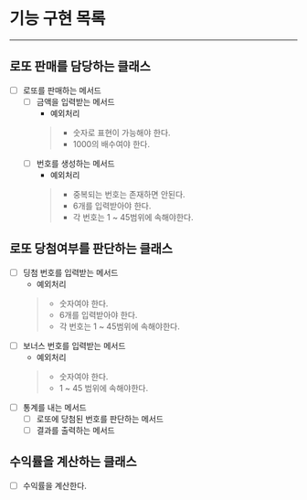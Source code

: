 # 기능 구현 목록
- - -
## 로또 판매를 담당하는 클래스
- [ ] 로또를 판매하는 메서드
  - [ ] 금액을 입력받는 메서드
    - 예외처리
    > - 숫자로 표현이 가능해야 한다.
    > - 1000의 배수여야 한다.
  - [ ] 번호를 생성하는 메서드
    - 예외처리
    > - 중복되는 번호는 존재하면 안된다.
    > - 6개를 입력받아야 한다.
    > - 각 번호는 1 ~ 45범위에 속해야한다.

## 로또 당첨여부를 판단하는 클래스
- [ ] 딩첨 번호를 입력받는 메서드
  - 예외처리
  > - 숫자여야 한다.
  > - 6개를 입력받아야 한다.
  > - 각 번호는 1 ~ 45범위에 속해야한다.
- [ ] 보너스 번호를 입력받는 메서드
  - 예외처리
  > - 숫자여야 한다.
  > - 1 ~ 45 범위에 속해야한다.
- [ ] 통계를 내는 메서드
  - [ ] 로또에 당첨된 번호를 판단하는 메서드
  - [ ] 결과를 출력하는 메서드

## 수익률을 계산하는 클래스
- [ ] 수익률을 계산한다.


